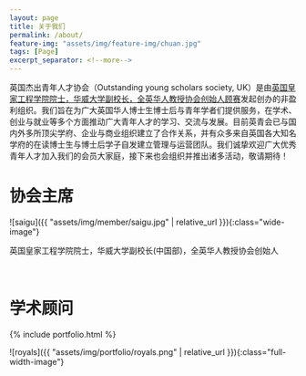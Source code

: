 ```yaml
---
layout: page
title: 关于我们
permalink: /about/
feature-img: "assets/img/feature-img/chuan.jpg"
tags: [Page]
excerpt_separator: <!--more-->
---
```


英国杰出青年人才协会（Outstanding young scholars society, UK）是由[英国皇家工程学院院士，华威大学副校长，全英华人教授协会创始人顾赛](https://warwick.ac.uk/fac/sci/eng/people/sai_gu/)发起创办的非盈利组织。我们旨在为广大英国华人博士生博士后与青年学者们提供服务，在学术、创业与就业等多个方面推动广大青年人才的学习、交流与发展。目前英青会已与国内外多所顶尖学府、企业与商业组织建立了合作关系，并有众多来自英国各大知名学府的在读博士生与博士后学子自发建立管理与运营团队。我们诚挚欢迎广大优秀青年人才加入我们的会员大家庭，接下来也会组织并推出诸多活动，敬请期待！

# 协会主席

![saigu]({{ "assets/img/member/saigu.jpg" | relative_url }}){:class="wide-image"}

英国皇家工程学院院士，华威大学副校长(中国部)，全英华人教授协会创始人

<!--more-->

<br>

# 学术顾问

{% include portfolio.html %}

![royals]({{ "assets/img/portfolio/royals.png" | relative_url }}){:class="full-width-image"}



 
